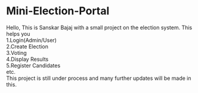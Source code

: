 # Mini-Election-Portal

Hello, 
This is Sanskar Bajaj with a small project on the election system. This helps you 
<br>1.Login(Admin/User)
<br>2.Create Election
<br>3.Voting
<br>4.Display Results
<br>5.Register Candidates 
<br>etc. 
<br>This project is still under  process and many further updates will be made in this.
